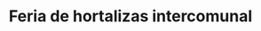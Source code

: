---
title: "Feria de hortalizas intercomunal"
url: /lecheria/feria-de-hortalizas-intercomunal/
shop: Gemüse & Obst
---